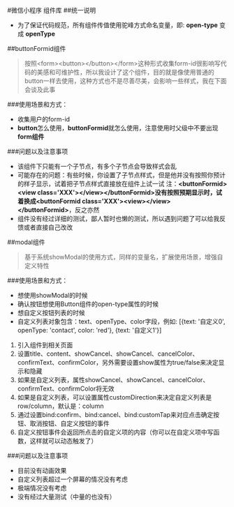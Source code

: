 #微信小程序 组件库
##统一说明
- 为了保证代码规范，所有组件传值使用驼峰方式命名变量，即: **open-type** 变成 **openType**

##buttonFormid组件
> 按照&lt;form&gt;&lt;button&gt;&lt;/button&gt;&lt;/form&gt;这种形式收集form-id很影响写代码的美感和可维护性，所以我设计了这个组件，目的就是像使用普通的button一样去使用，这种方式也不是尽善尽美，会影响一些样式，我在下面会谈及此事

###使用场景和方式：
- 收集用户的form-id
- **button**怎么使用，**buttonFormid**就怎么使用，注意使用时父级中不要出现**form组件**

###问题以及注意事项
- 该组件下只能有一个子节点，有多个子节点会导致样式会乱
- 可能存在的问题：有些时候，你设置了子节点样式，但是他并没有按照你预计的样子显示，试着把子节点样式直接放在组件上试一试
注：**&lt;buttonFormid&gt;&lt;view class='XXX'&gt;&lt;/view&gt;&lt;/buttonFormid&gt;**没有按照预期显示时，试着换成**&lt;buttonFormid class='XXX'&gt;&lt;view&gt;&lt;/view&gt;&lt;/buttonFormid&gt;**，反之亦然
- 组件没有经过详细的测试，鄙人暂时也懒的测试，所以遇到问题了可以给我反馈或者直接自己改改

##modal组件
> 基于系统showModal的使用方式，同样的变量名，扩展使用场景，增强自定义特性

###使用场景和方式：
- 想使用showModal的时候
- 确认按钮想使用Button组件的open-type属性的时候
- 想自定义按钮列表的时候
- 自定义列表对象包含：text、openType、color字段，例如: [{text: '自定义0', openType: 'contact', color: 'red'}, {text: '自定义1'}]

1. 引入组件到相关页面
1. 设置title、content、showCancel、showCancel、cancelColor、confirmText、confirmColor，另外需要设置show属性为true/false来决定显示和隐藏
1. 如果是自定义列表，属性showCancel、showCancel、cancelColor、confirmText、confirmColor将无效
1. 如果是自定义列表，可以设置属性customDirection来决定自定义列表是row/column，默认是：column
1. 通过设置bind:confirm、bind:cancel、bind:customTap来对应点击确定按钮、取消按钮、自定义按钮的事件
1. 自定义按钮事件会返回所点击的自定义项的内容（你可以在自定义项中写函数，这样就可以动态触发了）

###问题以及注意事项
- 目前没有动画效果
- 自定义列表超过一个屏幕的情况没有考虑
- 极端情况没有考虑
- 没有经过大量测试（中量的也没有）